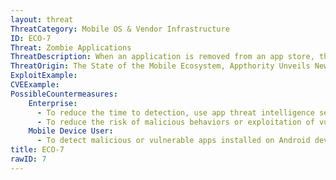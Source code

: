 ```yaml
---
layout: threat
ThreatCategory: Mobile OS & Vendor Infrastructure
ID: ECO-7
Threat: Zombie Applications
ThreatDescription: When an application is removed from an app store, the app is not removed from devices that it is installed on. This can present a threat when the removed application is malicious, and therefore allowed to continue running on infected devices. The applications still present on mobile devices are referred to as "zombie applications".
ThreatOrigin: The State of the Mobile Ecosystem, Appthority Unveils New Security Research at Black Hat [^199]
ExploitExample:
CVEExample:
PossibleCountermeasures:
    Enterprise:
      - To reduce the time to detection, use app threat intelligence services to detect malicious or vulnerable apps installed on devices.
      - To reduce the risk of malicious behaviors or exploitation of vulnerable apps, deploy MDM or MAM solutions that successfully enforce policies restricting access to enterprise resources for devices running untrusted and unsupported versions of apps.
    Mobile Device User:
      - To detect malicious or vulnerable apps installed on Android devices, use the Android Verify Apps feature.
title: ECO-7
rawID: 7
---
```

